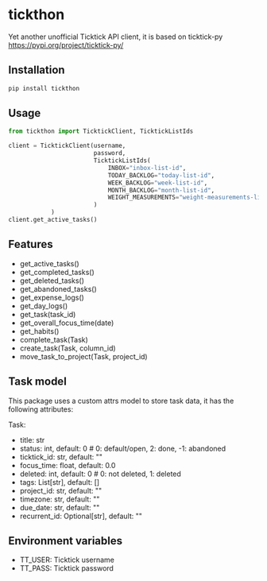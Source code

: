 # tickthon
Yet another unofficial Ticktick API client, it is based on ticktick-py https://pypi.org/project/ticktick-py/

## Installation
```bash
pip install tickthon
```

## Usage

```python
from tickthon import TicktickClient, TicktickListIds

client = TicktickClient(username, 
                        password, 
                        TicktickListIds(
                            INBOX="inbox-list-id",
                            TODAY_BACKLOG="today-list-id",
                            WEEK_BACKLOG="week-list-id",
                            MONTH_BACKLOG="month-list-id",
                            WEIGHT_MEASUREMENTS="weight-measurements-list-id"
                        )
            )
client.get_active_tasks()
```

## Features
- get_active_tasks()
- get_completed_tasks()
- get_deleted_tasks()
- get_abandoned_tasks()
- get_expense_logs()
- get_day_logs()
- get_task(task_id)
- get_overall_focus_time(date)
- get_habits()
- complete_task(Task)
- create_task(Task, column_id)
- move_task_to_project(Task, project_id)

## Task model
This package uses a custom attrs model to store task data, it has the following attributes:

Task:
- title: str 
- status: int, default: 0  # 0: default/open, 2: done, -1: abandoned
- ticktick_id: str, default: ""
- focus_time: float, default: 0.0
- deleted: int, default: 0  # 0: not deleted, 1: deleted
- tags: List[str], default: []
- project_id: str, default: ""
- timezone: str, default: ""
- due_date: str, default: ""
- recurrent_id: Optional[str], default: ""

## Environment variables
- TT_USER: Ticktick username
- TT_PASS: Ticktick password
